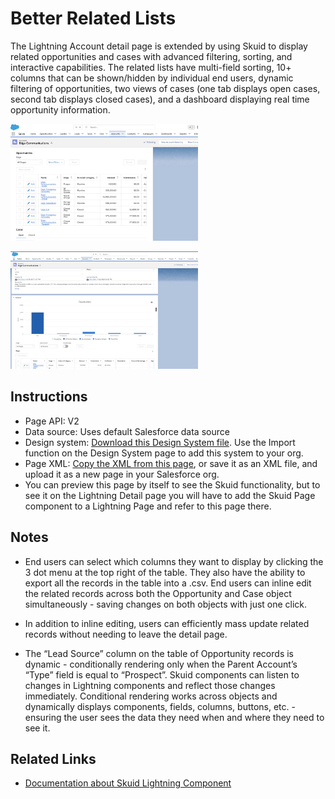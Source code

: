 # Better Related Lists

The Lightning Account detail page is extended by using Skuid to display related opportunities and cases with advanced filtering, sorting, and interactive capabilities. The related lists have multi-field sorting, 10+ columns that can be shown/hidden by individual end users, dynamic filtering of opportunities, two views of cases (one tab displays open cases, second tab displays closed cases), and a dashboard displaying real time opportunity information.

<img src="OppList.png" width="300"></img>

<img src="OppDashboard.png" width="300"></img>


## Instructions
- Page API:  V2
- Data source: Uses default Salesforce data source
- Design system: [Download this Design System file](Skuid_Appetizer.designsystem).  Use the Import function on the Design System page to add this system to your org. 
- Page XML:  [Copy the XML from this page](FilteredLists.xml), or save it as an XML file, and upload it as a new page in your Salesforce org.  
- You can preview this page by itself to see the Skuid functionality,  but to see it on the Lightning Detail page you will have to add the Skuid Page component to a Lightning Page  and refer to this page there. 

## Notes

- End users can select which columns they want to display by clicking the 3 dot menu at the top right of the table. They also have the ability to export all the records in the table into a .csv. End users can inline edit the related records across both the Opportunity and Case object simultaneously - saving changes on both objects with just one click.

- In addition to inline editing, users can efficiently mass update related records without needing to leave the detail page.

- The “Lead Source” column on the table of Opportunity records is dynamic - conditionally rendering only when the Parent Account’s “Type” field is equal to “Prospect”. Skuid components can listen to changes in Lightning components and reflect those changes immediately. Conditional rendering works across objects and dynamically displays components, fields, columns, buttons, etc. - ensuring the user sees the data they need when and where they need to see it.

## Related Links
- [Documentation about Skuid Lightning Component](https://docs.skuid.com/latest/v2/en/skuid/deploy/salesforce/lightning/#the-skuid-page-lightning-component)
